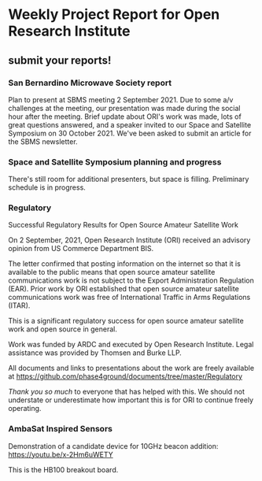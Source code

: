 # Weekly Project Report for Open Research Institute

## submit your reports!

### San Bernardino Microwave Society report

Plan to present at SBMS meeting 2 September 2021. Due to some a/v challenges at the meeting, our presentation was made during the social hour after the meeting. Brief update about ORI's work was made, lots of great questions answered, and a speaker invited to our Space and Satellite Symposium on 30 October 2021. We've been asked to submit an article for the SBMS newsletter.

### Space and Satellite Symposium planning and progress

There's still room for additional presenters, but space is filling. Preliminary schedule is in progress. 

### Regulatory

Successful Regulatory Results for Open Source Amateur Satellite Work

On 2 September, 2021, Open Research Institute (ORI) received an advisory opinion from US Commerce Department BIS.

The letter confirmed that posting information on the internet so that it is available to the public means that open source amateur satellite communications work is not subject to the Export Administration Regulation (EAR). Prior work by ORI established that open source amateur satellite communications work was free of International Traffic in Arms Regulations (ITAR).

This is a significant regulatory success for open source amateur satellite work and open source in general.

Work was funded by ARDC and executed by Open Research Institute. Legal assistance was provided by Thomsen and Burke LLP.

All documents and links to presentations about the work are freely available at https://github.com/phase4ground/documents/tree/master/Regulatory

*Thank you so much* to everyone that has helped with this. We should not understate or underestimate how important this is for ORI to continue freely operating. 

### AmbaSat Inspired Sensors

Demonstration of a candidate device for 10GHz beacon addition: 
https://youtu.be/x-2Hm6uWETY

This is the HB100 breakout board. 